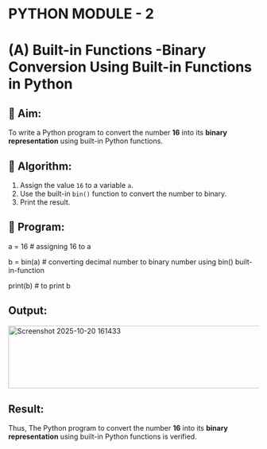 # PYTHON MODULE - 2
# (A) Built-in Functions -Binary Conversion Using Built-in Functions in Python

## 🎯 Aim:
To write a Python program to convert the number **16** into its **binary representation** using built-in Python functions.

## 🧠 Algorithm:
1. Assign the value `16` to a variable `a`.
2. Use the built-in `bin()` function to convert the number to binary.
3. Print the result.

## 🧾 Program:

a = 16 # assigning 16 to a

b = bin(a) # converting decimal number to binary number using bin() built-in-function

print(b) # to print b

## Output:

<img width="905" height="126" alt="Screenshot 2025-10-20 161433" src="https://github.com/user-attachments/assets/3b7be924-612b-4c4c-bee9-bb6ff5687047" />

## Result:
Thus, The Python program to convert the number **16** into its **binary representation** using built-in Python functions is verified.
